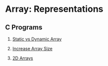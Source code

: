 # Array: Representations

## C Programs

1. [Static vs Dynamic Array](StaticDynamic/src/main.c)

2. [Increase Array Size](IncreaseArraySize/src/main.c)

3. [2D Arrays](2DArray/src/main.c)